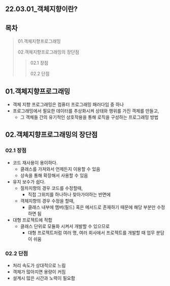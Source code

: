 ## 22.03.01_객체지향이란?

## 목차

> 01.객체지향프로그래밍
>
> 02.객체지향프로그래밍의 장단점
>
> > 02.1 장점
> >
> > 02.2 단점

## 01.객체지향프로그래밍

- 객체 지향 프로그래밍은 컴퓨터 프로그래밍 패러다임 중 하나
- 프로그래밍에서 필요한 데이터를 추상화시켜 상태와 행위를 가진 객체를 만들고,
  - 그 객체들 간의 유기적인 상호작용을 통해 로직을 구성하는 프로그래밍 방법

## 02.객체지향프로그래밍의 장단점

### 02.1 장점

- 코드 재사용이 용이하다.
  - 클래스를 가져와서 언제든지 이용할 수 있음
  - 상속을 통해 확장해서 사용할 수 있음
- 유지 보수가 쉽다.
  - 절차지향의 경우 코드를 수정할때,
    - 직접 그위치를 하나하나 찾아가야하는 반면에 
  - 객체지향의 경우 수정을 할때,
    - 클래스 내부에 멤버(필드) 혹은 메서드로 존재하기 때문에 해당 부분만 수정하면 됨
- 대형 프로젝트에 적합
  - 클래스 단위로 모듈화 시켜서 개발할 수 있으므로
    - 대형 프로젝트처럼 여러 명, 여러 회사에서 프로젝트를 개발할 때 업무 분담이 쉬움

### 02.2 단점

- 처리 속도가 상대적으로 느림
- 객체가 많아지면 용량이 커짐
- 설계시 많은 시간과 노력이 필요함

